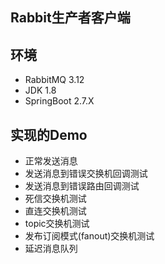 ## Rabbit生产者客户端

## 环境
* RabbitMQ 3.12
* JDK 1.8
* SpringBoot 2.7.X

## 实现的Demo
* 正常发送消息
* 发送消息到错误交换机回调测试
* 发送消息到错误路由回调测试
* 死信交换机测试
* 直连交换机测试
* topic交换机测试
* 发布订阅模式(fanout)交换机测试
* 延迟消息队列

